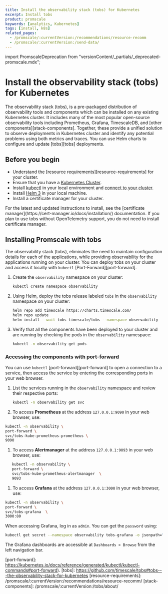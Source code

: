 ```yaml
---
title: Install the observability stack (tobs) for Kubernetes
excerpt: Install tobs
product: promscale
keywords: [analytics, Kubernetes]
tags: [install, k8s]
related_pages:
  - /promscale/:currentVersion:/recommendations/resource-recomm
  - /promscale/:currentVersion:/send-data/
---
```


import PromscaleDeprecation from "versionContent/_partials/_deprecated-promscale.mdx";

# Install the observability stack (tobs) for Kubernetes

<PromscaleDeprecation />

The observability stack (tobs), is a pre-packaged distribution of observability
tools and components which can be installed on any existing Kubernetes
cluster. It includes many of the most popular open-source observability tools
including Prometheus, Grafana, TimescaleDB, and [other components][stack-components].
Together, these provide a unified solution to observe deployments in Kubernetes
cluster and identify any potential problems using both metrics and traces. You can use Helm
charts to configure and update [tobs][tobs] deployments.

## Before you begin

*   Understand the [resource requirements][resource-requirements] for your cluster.
*   Ensure that you have a [Kubernetes Cluster][kubernetes-cluster].
*   Install [kubectl][kubectl] in your local environment and [connect to your cluster][connect-to-cluster].
*   Install [Helm 3][helm] in your local machine.
*   Install a certificate manager for your cluster.
   <highlight type="note">
   For the latest and updated instructions to install, see the
   [certificate manager](https://cert-manager.io/docs/installation/) documentation.
   If you plan to use tobs without OpenTelemetry support, you do not need to
   install certificate manager.
   </highlight>

## Installing Promscale with tobs

The observability stack (tobs), eliminates the need to maintain configuration
details for each of the applications, while providing observability for the
applications running on your cluster. You can deploy tobs on your cluster and
access it locally with `kubectl` [Port-Forward][port-forward].

<procedure>

1.  Create the `observability` namespace on your cluster:

    ```bash
    kubectl create namespace observability
    ```

1.  Using Helm, deploy the tobs release labeled `tobs` in the `observability`
    namespace on your cluster:

    ```bash
    helm repo add timescale https://charts.timescale.com/
    helm repo update
    helm install --wait tobs timescale/tobs --namespace observability
    ```

1.  Verify that all the components have been deployed to your cluster and are
    running by checking the pods in the `observability` namespace:

    ```bash
    kubectl -n observability get pods
    ```

</procedure>

### Accessing the components with port-forward

<procedure>

You can use `kubectl` [port-forward][port-forward] to open a connection to a
service, then access the service by entering the corresponding ports in your web browser.

1.  List the services running in the `observability` namespace and review their
    respective ports:

    ```bash
    kubectl -n observability get svc
    ```

1.  To access **Prometheus** at the address `127.0.0.1:9090` in
   your web browser, use:

   ```bash
   kubectl -n observability \
   port-forward \
   svc/tobs-kube-prometheus-prometheus \
   9090
   ```

1.  To access **Alertmanager** at the address `127.0.0.1:9093` in
   your web browser, use:

   ```bash
      kubectl -n observability \
      port-forward \
      svc/tobs-kube-prometheus-alertmanager  \
      9093
   ```

1.  To access **Grafana** at the address `127.0.0.1:3000` in your
   web browser, use:

   ```bash
   kubectl -n observability \
   port-forward \
   svc/tobs-grafana  \
   3000:80
   ```

</procedure>

When accessing Grafana, log in as `admin`. You can get the
`password` using:

   ```bash
   kubectl get secret --namespace observability tobs-grafana -o jsonpath="{.data.admin-password}" | base64 --decode ; echo
   ```

   The Grafana dashboards are accessible at `Dashboards > Browse` from the left navigation bar.

[kubernetes-cluster]: https://kubernetes.io/docs/setup/production-environment/
[helm]: https://helm.sh/docs/intro/install/
[kubectl]: https://kubernetes.io/docs/tasks/tools/#kubectl
[connect-to-cluster]: https://kubernetes.io/docs/tasks/tools/install-kubectl-macos/#verify-kubectl-configuration
[port-forward]: https://kubernetes.io/docs/reference/generated/kubectl/kubectl-commands#port-forward).
[tobs]: https://github.com/timescale/tobs#tobs---the-observability-stack-for-kubernetes
[resource-requirements]: /promscale/:currentVersion:/recommendations/resource-recomm/
[stack-components]: /promscale/:currentVersion:/tobs/about/
